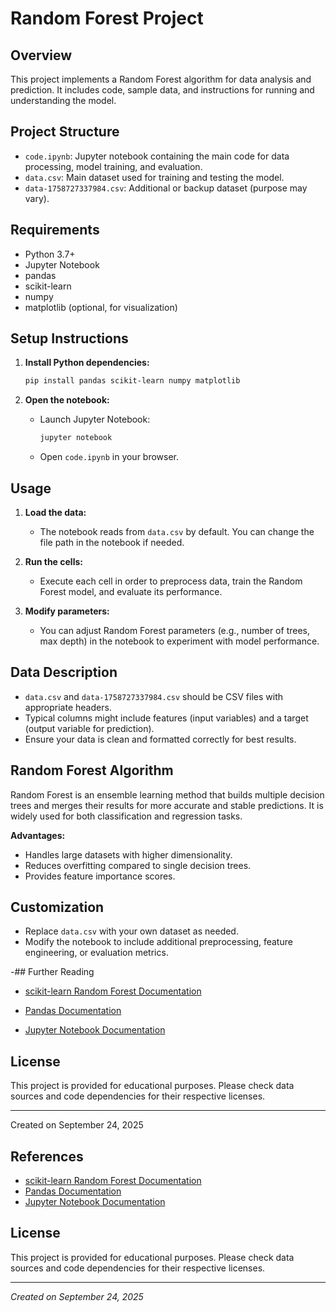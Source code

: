 


# Random Forest Project

## Overview

This project implements a Random Forest algorithm for data analysis and prediction. It includes code, sample data, and instructions for running and understanding the model.

## Project Structure

- `code.ipynb`: Jupyter notebook containing the main code for data processing, model training, and evaluation.
- `data.csv`: Main dataset used for training and testing the model.
- `data-1758727337984.csv`: Additional or backup dataset (purpose may vary).

## Requirements

- Python 3.7+
- Jupyter Notebook
- pandas
- scikit-learn
- numpy
- matplotlib (optional, for visualization)

## Setup Instructions

1. **Install Python dependencies:**

   ```bash
   pip install pandas scikit-learn numpy matplotlib
   ```

2. **Open the notebook:**

   - Launch Jupyter Notebook:

     ```bash
     jupyter notebook
     ```

   - Open `code.ipynb` in your browser.

## Usage

1. **Load the data:**

   - The notebook reads from `data.csv` by default. You can change the file path in the notebook if needed.

2. **Run the cells:**

   - Execute each cell in order to preprocess data, train the Random Forest model, and evaluate its performance.

3. **Modify parameters:**

   - You can adjust Random Forest parameters (e.g., number of trees, max depth) in the notebook to experiment with model performance.

## Data Description

- `data.csv` and `data-1758727337984.csv` should be CSV files with appropriate headers.
- Typical columns might include features (input variables) and a target (output variable for prediction).
- Ensure your data is clean and formatted correctly for best results.

## Random Forest Algorithm

Random Forest is an ensemble learning method that builds multiple decision trees and merges their results for more accurate and stable predictions. It is widely used for both classification and regression tasks.

**Advantages:**

- Handles large datasets with higher dimensionality.
- Reduces overfitting compared to single decision trees.
- Provides feature importance scores.

## Customization

- Replace `data.csv` with your own dataset as needed.
- Modify the notebook to include additional preprocessing, feature engineering, or evaluation metrics.


-## Further Reading


- [scikit-learn Random Forest Documentation](https://scikit-learn.org/stable/modules/ensemble.html#random-forests)

- [Pandas Documentation](https://pandas.pydata.org/)

- [Jupyter Notebook Documentation](https://jupyter.org/)



## License

This project is provided for educational purposes. Please check data sources and code dependencies for their respective licenses.

---

Created on September 24, 2025
## References
- [scikit-learn Random Forest Documentation](https://scikit-learn.org/stable/modules/ensemble.html#random-forests)
- [Pandas Documentation](https://pandas.pydata.org/)
- [Jupyter Notebook Documentation](https://jupyter.org/)

## License
This project is provided for educational purposes. Please check data sources and code dependencies for their respective licenses.

---

*Created on September 24, 2025*
